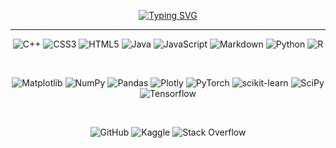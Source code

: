 
<p align="center">
<a href="https://git.io/typing-svg"><img src="https://readme-typing-svg.demolab.com?font=Fira+Code&size=35&duration=1500&pause=1000&color=F70404&center=true&vCenter=true&random=false&width=1500&lines=Hello+there+!;Welcome+to+my+github+profile;I'm+an+Engineer+in+a+Neuroscience+research+Lab;Feel+free+to+get+in+touch" alt="Typing SVG" /></a>
</p>

--------------

<div align="center">
  
![C++](https://img.shields.io/badge/c++-%2300599C.svg?style=for-the-badge&logo=c%2B%2B&logoColor=white&style=plastic)
![CSS3](https://img.shields.io/badge/css3-%231572B6.svg?style=for-the-badge&logo=css3&logoColor=white&style=plastic)
![HTML5](https://img.shields.io/badge/html5-%23E34F26.svg?style=for-the-badge&logo=html5&logoColor=white&style=plastic)
![Java](https://img.shields.io/badge/java-%23ED8B00.svg?style=for-the-badge&logo=openjdk&logoColor=white&style=plastic)
![JavaScript](https://img.shields.io/badge/javascript-%23323330.svg?style=for-the-badge&logo=javascript&logoColor=%23F7DF1E&style=plastic)
![Markdown](https://img.shields.io/badge/markdown-%23000000.svg?style=for-the-badge&logo=markdown&logoColor=white&style=plastic)
![Python](https://img.shields.io/badge/python-3670A0?style=for-the-badge&logo=python&logoColor=ffdd54&style=plastic)
![R](https://img.shields.io/badge/r-%23276DC3.svg?style=for-the-badge&logo=r&logoColor=white&style=plastic)

</div>

<br>

<div align="center">
  
![Matplotlib](https://img.shields.io/badge/Matplotlib-%23ffffff.svg?style=for-the-badge&logo=Matplotlib&logoColor=black&style=plastic)
![NumPy](https://img.shields.io/badge/numpy-%23013243.svg?style=for-the-badge&logo=numpy&logoColor=white&style=plastic)
![Pandas](https://img.shields.io/badge/pandas-%23150458.svg?style=for-the-badge&logo=pandas&logoColor=white&style=plastic)
![Plotly](https://img.shields.io/badge/Plotly-%233F4F75.svg?style=for-the-badge&logo=plotly&logoColor=white&style=plastic)
![PyTorch](https://img.shields.io/badge/PyTorch-%23EE4C2C.svg?style=for-the-badge&logo=PyTorch&logoColor=white&style=plastic)
![scikit-learn](https://img.shields.io/badge/scikit--learn-%23F7931E.svg?style=for-the-badge&logo=scikit-learn&logoColor=white&style=plastic)
![SciPy](https://img.shields.io/badge/SciPy-%230C55A5.svg?style=for-the-badge&logo=scipy&logoColor=%white&style=plastic)
![Tensorflow](https://img.shields.io/badge/TensorFlow-FF6F00?style=for-the-badge&logo=tensorflow&logoColor=white&style=plastic)
  
</div>

<br>

<div align="center">

![GitHub](https://img.shields.io/badge/github-%23121011.svg?style=for-the-badge&logo=github&logoColor=white&style=plastic)
![Kaggle](https://img.shields.io/badge/Kaggle-20BEFF?style=for-the-badge&logo=Kaggle&logoColor=white&style=plastic)
![Stack Overflow](https://img.shields.io/badge/-Stackoverflow-FE7A16?style=for-the-badge&logo=stack-overflow&logoColor=white&style=plastic)


<div/>
